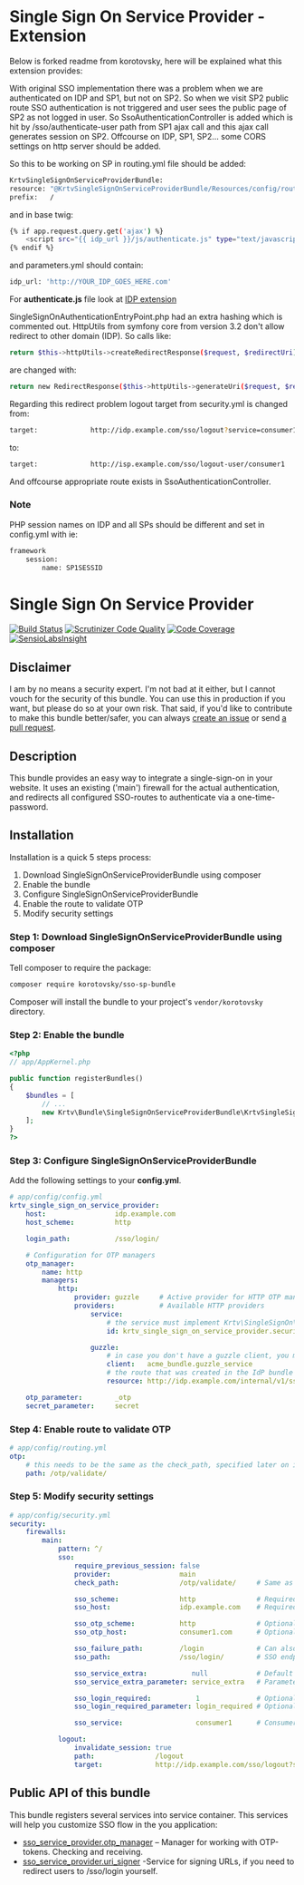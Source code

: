 Single Sign On Service Provider - Extension
================================
Below is forked readme from korotovsky, here will be explained what this extension provides:

With original SSO implementation there was a problem when we are authenticated on IDP and SP1, but not on SP2. So when we visit SP2 public route SSO authentication is not triggered and user sees the public page of SP2 as not logged in user. So SsoAuthenticationController is added which is hit by /sso/authenticate-user path from SP1 ajax call and this ajax call generates session on SP2. Offcourse on IDP, SP1, SP2... some CORS settings on http server should be added. 

So this to be working on SP in routing.yml file should be added:

``` bash
KrtvSingleSignOnServiceProviderBundle:
resource: "@KrtvSingleSignOnServiceProviderBundle/Resources/config/routing.yml"
prefix:   /    
``` 

and in base twig:

``` bash
{% if app.request.query.get('ajax') %}
	<script src="{{ idp_url }}/js/authenticate.js" type="text/javascript"></script>
{% endif %}
``` 

and parameters.yml should contain:
``` bash
idp_url: 'http://YOUR_IDP_GOES_HERE.com'
``` 

For **authenticate.js** file look at [IDP extension](https://github.com/mmilojevic/SingleSignOnIdentityProviderBundle)

SingleSignOnAuthenticationEntryPoint.php had an extra hashing which is commented out.
HttpUtils from symfony core from version 3.2 don't allow redirect to other domain (IDP). So calls like:
``` bash
return $this->httpUtils->createRedirectResponse($request, $redirectUri);
``` 
are changed with:

``` bash
return new RedirectResponse($this->httpUtils->generateUri($request, $redirectUri), 302);
```

Regarding this redirect problem logout target from security.yml is changed from:
``` bash
target:             http://idp.example.com/sso/logout?service=consumer1
```
to:
``` bash
target:             http://isp.example.com/sso/logout-user/consumer1
```
And offcourse appropriate route exists in SsoAuthenticationController.

### Note

PHP session names on IDP and all SPs should be different and set in config.yml with ie:
``` bash
framework
	session:
        name: SP1SESSID
```

Single Sign On Service Provider
================================

[![Build Status](https://scrutinizer-ci.com/g/korotovsky/SingleSignOnServiceProviderBundle/badges/build.png?b=0.3.x)](https://scrutinizer-ci.com/g/korotovsky/SingleSignOnServiceProviderBundle/build-status/0.3.x)
[![Scrutinizer Code Quality](https://scrutinizer-ci.com/g/korotovsky/SingleSignOnServiceProviderBundle/badges/quality-score.png?b=0.3.x)](https://scrutinizer-ci.com/g/korotovsky/SingleSignOnServiceProviderBundle/?branch=0.3.x)
[![Code Coverage](https://scrutinizer-ci.com/g/korotovsky/SingleSignOnServiceProviderBundle/badges/coverage.png?b=0.3.x)](https://scrutinizer-ci.com/g/korotovsky/SingleSignOnServiceProviderBundle/?branch=0.3.x)
[![SensioLabsInsight](https://insight.sensiolabs.com/projects/d68cc257-6cfc-4e66-9c51-28be57b347c4/mini.png?v=1)](https://insight.sensiolabs.com/projects/d68cc257-6cfc-4e66-9c51-28be57b347c4)

Disclaimer
--------
I am by no means a security expert. I'm not bad at it either, but I cannot vouch for the security of this bundle.
You can use this in production if you want, but please do so at your own risk.
That said, if you'd like to contribute to make this bundle better/safer, you can always [create an issue](https://github.com/korotovsky/SingleSignOnServiceProviderBundle/issues) or send [a pull request](https://github.com/korotovsky/SingleSignOnServiceProviderBundle/pulls).

Description
-----------
This bundle provides an easy way to integrate a single-sign-on in your website. It uses an existing ('main') firewall for the actual authentication,
and redirects all configured SSO-routes to authenticate via a one-time-password.

Installation
------------
Installation is a quick 5 steps process:

1. Download SingleSignOnServiceProviderBundle using composer
2. Enable the bundle
3. Configure SingleSignOnServiceProviderBundle
4. Enable the route to validate OTP
5. Modify security settings

### Step 1: Download SingleSignOnServiceProviderBundle using composer

Tell composer to require the package:

``` bash
composer require korotovsky/sso-sp-bundle
```

Composer will install the bundle to your project's `vendor/korotovsky` directory.

### Step 2: Enable the bundle

``` php
<?php
// app/AppKernel.php

public function registerBundles()
{
    $bundles = [
        // ...
        new Krtv\Bundle\SingleSignOnServiceProviderBundle\KrtvSingleSignOnServiceProviderBundle(),
    ];
}
?>
```

### Step 3: Configure SingleSignOnServiceProviderBundle

Add the following settings to your **config.yml**.

``` yaml
# app/config/config.yml
krtv_single_sign_on_service_provider:
    host:                 idp.example.com
    host_scheme:          http

    login_path:           /sso/login/

    # Configuration for OTP managers
    otp_manager:
        name: http
        managers:
            http:
                provider: guzzle     # Active provider for HTTP OTP manager
                providers:           # Available HTTP providers
                    service:
                        # the service must implement Krtv\SingleSignOn\Manager\Http\Provider\ProviderInterface
                        id: krtv_single_sign_on_service_provider.security.authentication.otp_manager.http.provider.guzzle

                    guzzle:
                        # in case you don't have a guzzle client, you must create one
                        client:   acme_bundle.guzzle_service
                        # the route that was created in the IdP bundle
                        resource: http://idp.example.com/internal/v1/sso

    otp_parameter:        _otp
    secret_parameter:     secret
```

### Step 4: Enable route to validate OTP

``` yaml
# app/config/routing.yml
otp:
    # this needs to be the same as the check_path, specified later on in security.yml
    path: /otp/validate/
```

### Step 5: Modify security settings

``` yaml
# app/config/security.yml
security:
    firewalls:
        main:
            pattern: ^/
            sso:
                require_previous_session: false
                provider:                 main
                check_path:               /otp/validate/     # Same as in app/config/routing.yml

                sso_scheme:               http               # Required
                sso_host:                 idp.example.com    # Required

                sso_otp_scheme:           http               # Optional
                sso_otp_host:             consumer1.com      # Optional

                sso_failure_path:         /login             # Can also be as an absolute path to service provider
                sso_path:                 /sso/login/        # SSO endpoint on IdP.

                sso_service_extra:           null            # Default service extra parameters. Optional.
                sso_service_extra_parameter: service_extra   # Parameter name. Optional

                sso_login_required:           1              # Optional
                sso_login_required_parameter: login_required # Optional

                sso_service:                  consumer1      # Consumer name

            logout:
                invalidate_session: true
                path:               /logout
                target:             http://idp.example.com/sso/logout?service=consumer1
```

Public API of this bundle
-------------------------

This bundle registers several services into service container. This services will help you customize SSO flow in the you application:

- [sso_service_provider.otp_manager](https://github.com/korotovsky/SingleSignOnLibrary/blob/0.3.x/src/Krtv/SingleSignOn/Manager/OneTimePasswordManagerInterface.php) – Manager for working with OTP-tokens. Checking and receiving.
- [sso_service_provider.uri_signer](https://github.com/symfony/symfony/blob/3.1/src/Symfony/Component/HttpKernel/UriSigner.php) -Service for signing URLs, if you need to redirect users to /sso/login yourself.